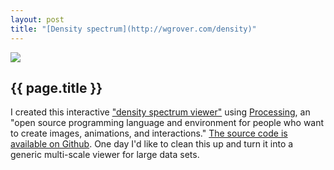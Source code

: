 ```yaml
---
layout: post
title: "[Density spectrum](http://wgrover.com/density)"
---
```


[![](http://wgrover.com/images/density_spectrum.png)](http://wgrover.com/density)

{{ page.title }}
----------------

I created this interactive ["density spectrum viewer"](http://wgrover.com/density) using [Processing](http://processing.org), an  "open source programming language and environment for people who want to create images, animations, and interactions."  [The source code is available on Github](http://github.com/wgrover/density-spectrum).  One day I'd like to clean this up and turn it into a generic multi-scale viewer for large data sets.
<br><br><br><br><br><br>